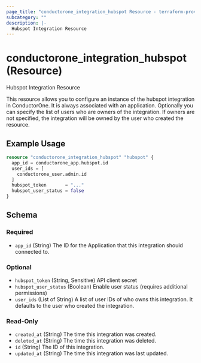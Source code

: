 ```yaml
---
page_title: "conductorone_integration_hubspot Resource - terraform-provider-conductorone"
subcategory: ""
description: |-
  Hubspot Integration Resource
---
```


# conductorone_integration_hubspot (Resource)

Hubspot Integration Resource

This resource allows you to configure an instance of the hubspot integration in ConductorOne.
It is always associated with an application. Optionally you can specify the list of users who are owners of the integration.
If owners are not specified, the integration will be owned by the user who created the resource.

## Example Usage

```terraform
resource "conductorone_integration_hubspot" "hubspot" {
  app_id = conductorone_app.hubspot.id
  user_ids = [
    conductorone_user.admin.id
  ]
  hubspot_token       = "..."
  hubspot_user_status = false
}
```

<!-- schema generated by tfplugindocs -->
## Schema

### Required

- `app_id` (String) The ID for the Application that this integration should connected to.

### Optional

- `hubspot_token` (String, Sensitive) API client secret
- `hubspot_user_status` (Boolean) Enable user status (requires additional permissions)
- `user_ids` (List of String) A list of user IDs of who owns this integration. It defaults to the user who created the integration.

### Read-Only

- `created_at` (String) The time this integration was created.
- `deleted_at` (String) The time this integration was deleted.
- `id` (String) The ID of this integration.
- `updated_at` (String) The time this integration was last updated.
